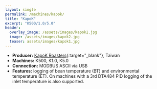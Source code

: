 ```yaml
---
layout: single
permalink: /machines/kapok/
title: "KapoK"
excerpt: "K500/1.0/5.0"
header:
  overlay_image: /assets/images/kapok2.jpg
  image: /assets/images/kapok2.jpg
  teaser: assets/images/kapok1.jpg
---
```

* __Producer:__ [KapoK Roasters](http://kapokcoffee.com/en/){:target="_blank"}, Taiwan
* __Machines:__ K500, K1.0, K5.0
* __Connection:__ MODBUS ASCII via USB
* __Features:__ logging of bean temperature (BT) and environmental temperature (ET).  On machines with a 3rd DTA484 PID logging of the inlet temperature is also supported.
